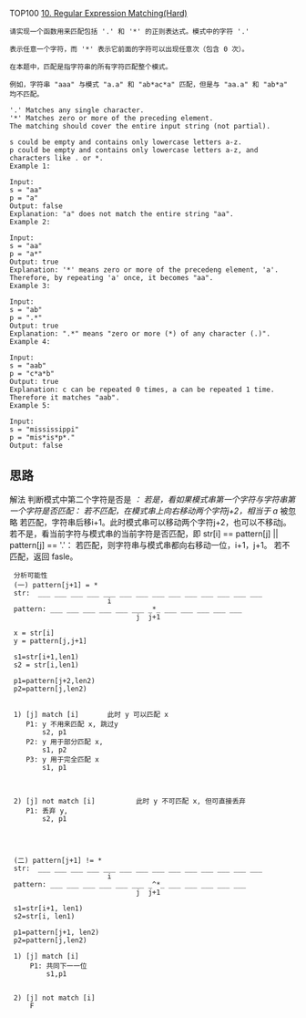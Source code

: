 TOP100
[10. Regular Expression Matching(Hard)](https://leetcode.com/problems/regular-expression-matching/)

```
请实现一个函数用来匹配包括 '.' 和 '*' 的正则表达式。模式中的字符 '.'

表示任意一个字符，而 '*' 表示它前面的字符可以出现任意次（包含 0 次）。

在本题中，匹配是指字符串的所有字符匹配整个模式。

例如，字符串 "aaa" 与模式 "a.a" 和 "ab*ac*a" 匹配，但是与 "aa.a" 和 "ab*a" 均不匹配。

'.' Matches any single character.
'*' Matches zero or more of the preceding element.
The matching should cover the entire input string (not partial).

s could be empty and contains only lowercase letters a-z.
p could be empty and contains only lowercase letters a-z, and characters like . or *.
Example 1:

Input:
s = "aa"
p = "a"
Output: false
Explanation: "a" does not match the entire string "aa".
Example 2:

Input:
s = "aa"
p = "a*"
Output: true
Explanation: '*' means zero or more of the precedeng element, 'a'. Therefore, by repeating 'a' once, it becomes "aa".
Example 3:

Input:
s = "ab"
p = ".*"
Output: true
Explanation: ".*" means "zero or more (*) of any character (.)".
Example 4:

Input:
s = "aab"
p = "c*a*b"
Output: true
Explanation: c can be repeated 0 times, a can be repeated 1 time. Therefore it matches "aab".
Example 5:

Input:
s = "mississippi"
p = "mis*is*p*."
Output: false
```

## 思路
 解法
 判断模式中第二个字符是否是 *：
   若是，看如果模式串第一个字符与字符串第一个字符是否匹配：
     若不匹配，在模式串上向右移动两个字符j+2，相当于 a* 被忽略
     若匹配，字符串后移i+1。此时模式串可以移动两个字符j+2，也可以不移动j。
   若不是，看当前字符与模式串的当前字符是否匹配，即 str[i] == pattern[j] || pattern[j] == '.'：
     若匹配，则字符串与模式串都向右移动一位，i+1，j+1。
     若不匹配，返回 fasle。
     
```
 分析可能性
 (一) pattern[j+1] = *
 str:  ___ ___ ___ ___ ___ ___ ___ ___ ___ ___ ___ ___ ___ ___
                        i
 pattern: ___ ___ ___ ___ ___ ___ _*_ ___ ___ ___ ___ ___
                               j  j+1

 x = str[i]
 y = pattern[j,j+1]

 s1=str[i+1,len1)
 s2 = str[i,len1)

 p1=pattern[j+2,len2)
 p2=pattern[j,len2)


 1) [j] match [i]       此时 y 可以匹配 x
    P1: y 不用来匹配 x, 跳过y
        s2, p1
    P2: y 用于部分匹配 x,
        s1, p2
    P3: y 用于完全匹配 x
        s1, p1



 2) [j] not match [i]          此时 y 不可匹配 x, 但可直接丢弃
    P1: 丢弃 y,
        s2, p1




 (二) pattern[j+1] != *
 str:  ___ ___ ___ ___ ___ ___ ___ ___ ___ ___ ___ ___ ___ ___
                        i
 pattern: ___ ___ ___ ___ ___ ___ _^*_ ___ ___ ___ ___ ___
                               j  j+1

 s1=str[i+1, len1)
 s2=str[i, len1)

 p1=pattern[j+1, len2)
 p2=pattern[j,len2)

 1) [j] match [i]
     P1: 共同下一一位
         s1,p1


 2) [j] not match [i]
     F
```
